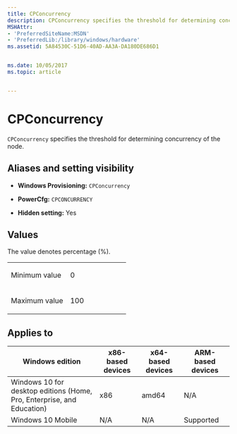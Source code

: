 ```yaml
---
title: CPConcurrency
description: CPConcurrency specifies the threshold for determining concurrency of the node.
MSHAttr:
- 'PreferredSiteName:MSDN'
- 'PreferredLib:/library/windows/hardware'
ms.assetid: 5A84530C-51D6-40AD-AA3A-DA180DE686D1


ms.date: 10/05/2017
ms.topic: article


---
```


# CPConcurrency


`CPConcurrency` specifies the threshold for determining concurrency of the node.

## <span id="Aliases_and_setting_visibility"></span><span id="aliases_and_setting_visibility"></span><span id="ALIASES_AND_SETTING_VISIBILITY"></span>Aliases and setting visibility


-   **Windows Provisioning:** `CPConcurrency`

-   **PowerCfg:** `CPCONCURRENCY`

-   **Hidden setting:** Yes

## <span id="Values"></span><span id="values"></span><span id="VALUES"></span>Values


The value denotes percentage (%).

<table>
<colgroup>
<col width="50%" />
<col width="50%" />
</colgroup>
<tbody>
<tr class="odd">
<td><p>Minimum value</p></td>
<td><p>0</p></td>
</tr>
<tr class="even">
<td><p>Maximum value</p></td>
<td><p>100</p></td>
</tr>
</tbody>
</table>

 

## <span id="Applies_to"></span><span id="applies_to"></span><span id="APPLIES_TO"></span>Applies to


| Windows edition                                                        | x86-based devices | x64-based devices | ARM-based devices |
|------------------------------------------------------------------------|-------------------|-------------------|-------------------|
| Windows 10 for desktop editions (Home, Pro, Enterprise, and Education) | x86               | amd64             | N/A               |
| Windows 10 Mobile                                                      | N/A               | N/A               | Supported         |
